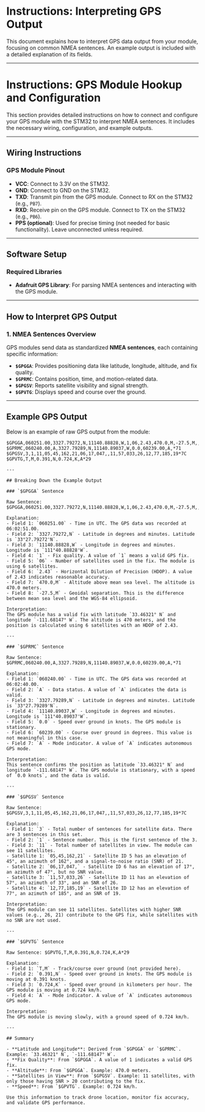 # Instructions: Interpreting GPS Output

This document explains how to interpret GPS data output from your module, focusing on common NMEA sentences. An example output is included with a detailed explanation of its fields.

---
# Instructions: GPS Module Hookup and Configuration

This section provides detailed instructions on how to connect and configure your GPS module with the STM32 to interpret NMEA sentences. It includes the necessary wiring, configuration, and example outputs.

---

## **Wiring Instructions**

### **GPS Module Pinout**
- **VCC**: Connect to 3.3V on the STM32.
- **GND**: Connect to GND on the STM32.
- **TXD**: Transmit pin from the GPS module. Connect to RX on the STM32 (e.g., `PB7`).
- **RXD**: Receive pin on the GPS module. Connect to TX on the STM32 (e.g., `PB6`).
- **PPS (optional)**: Used for precise timing (not needed for basic functionality). Leave unconnected unless required.

---

## **Software Setup**

### **Required Libraries**
- **Adafruit GPS Library**: For parsing NMEA sentences and interacting with the GPS module.

---


## **How to Interpret GPS Output**

### **1. NMEA Sentences Overview**

GPS modules send data as standardized **NMEA sentences**, each containing specific information:
- **`$GPGGA`**: Provides positioning data like latitude, longitude, altitude, and fix quality.
- **`$GPRMC`**: Contains position, time, and motion-related data.
- **`$GPGSV`**: Reports satellite visibility and signal strength.
- **`$GPVTG`**: Displays speed and course over the ground.

---

## **Example GPS Output**

Below is an example of raw GPS output from the module:

```plaintext
$GPGGA,060251.00,3327.79272,N,11140.88828,W,1,06,2.43,470.0,M,-27.5,M,,*66
$GPRMC,060240.00,A,3327.79289,N,11140.89037,W,0.0,60239.00,A,*71
$GPGSV,3,1,11,05,45,162,21,06,17,047,,11,57,033,26,12,77,185,19*7C
$GPVTG,T,M,0.391,N,0.724,K,A*29

---

## Breaking Down the Example Output

### `$GPGGA` Sentence

Raw Sentence: $GPGGA,060251.00,3327.79272,N,11140.88828,W,1,06,2.43,470.0,M,-27.5,M,,*66

Explanation:
- Field 1: `060251.00` - Time in UTC. The GPS data was recorded at 06:02:51.00.
- Field 2: `3327.79272,N` - Latitude in degrees and minutes. Latitude is `33°27.79272'N`.
- Field 3: `11140.88828,W` - Longitude in degrees and minutes. Longitude is `111°40.88828'W`.
- Field 4: `1` - Fix quality. A value of `1` means a valid GPS fix.
- Field 5: `06` - Number of satellites used in the fix. The module is using 6 satellites.
- Field 6: `2.43` - Horizontal Dilution of Precision (HDOP). A value of 2.43 indicates reasonable accuracy.
- Field 7: `470.0,M` - Altitude above mean sea level. The altitude is 470.0 meters.
- Field 8: `-27.5,M` - Geoidal separation. This is the difference between mean sea level and the WGS-84 ellipsoid.

Interpretation:
The GPS module has a valid fix with latitude `33.46321° N` and longitude `-111.68147° W`. The altitude is 470 meters, and the position is calculated using 6 satellites with an HDOP of 2.43.

---

### `$GPRMC` Sentence

Raw Sentence: $GPRMC,060240.00,A,3327.79289,N,11140.89037,W,0.0,60239.00,A,*71

Explanation:
- Field 1: `060240.00` - Time in UTC. The GPS data was recorded at 06:02:40.00.
- Field 2: `A` - Data status. A value of `A` indicates the data is valid.
- Field 3: `3327.79289,N` - Latitude in degrees and minutes. Latitude is `33°27.79289'N`.
- Field 4: `11140.89037,W` - Longitude in degrees and minutes. Longitude is `111°40.89037'W`.
- Field 5: `0.0` - Speed over ground in knots. The GPS module is stationary.
- Field 6: `60239.00` - Course over ground in degrees. This value is not meaningful in this case.
- Field 7: `A` - Mode indicator. A value of `A` indicates autonomous GPS mode.

Interpretation:
This sentence confirms the position as latitude `33.46321° N` and longitude `-111.68147° W`. The GPS module is stationary, with a speed of `0.0 knots`, and the data is valid.

---

### `$GPGSV` Sentence

Raw Sentence: $GPGSV,3,1,11,05,45,162,21,06,17,047,,11,57,033,26,12,77,185,19*7C

Explanation:
- Field 1: `3` - Total number of sentences for satellite data. There are 3 sentences in this set.
- Field 2: `1` - Sentence number. This is the first sentence of the 3.
- Field 3: `11` - Total number of satellites in view. The module can see 11 satellites.
- Satellite 1: `05,45,162,21` - Satellite ID 5 has an elevation of 45°, an azimuth of 162°, and a signal-to-noise ratio (SNR) of 21.
- Satellite 2: `06,17,047,` - Satellite ID 6 has an elevation of 17°, an azimuth of 47°, but no SNR value.
- Satellite 3: `11,57,033,26` - Satellite ID 11 has an elevation of 57°, an azimuth of 33°, and an SNR of 26.
- Satellite 4: `12,77,185,19` - Satellite ID 12 has an elevation of 77°, an azimuth of 185°, and an SNR of 19.

Interpretation:
The GPS module can see 11 satellites. Satellites with higher SNR values (e.g., 26, 21) contribute to the GPS fix, while satellites with no SNR are not used.

---

### `$GPVTG` Sentence

Raw Sentence: $GPVTG,T,M,0.391,N,0.724,K,A*29

Explanation:
- Field 1: `T,M` - Track/course over ground (not provided here).
- Field 2: `0.391,N` - Speed over ground in knots. The GPS module is moving at 0.391 knots.
- Field 3: `0.724,K` - Speed over ground in kilometers per hour. The GPS module is moving at 0.724 km/h.
- Field 4: `A` - Mode indicator. A value of `A` indicates autonomous GPS mode.

Interpretation:
The GPS module is moving slowly, with a ground speed of 0.724 km/h.

---

## Summary

- **Latitude and Longitude**: Derived from `$GPGGA` or `$GPRMC`. Example: `33.46321° N`, `-111.68147° W`.
- **Fix Quality**: From `$GPGGA`. A value of 1 indicates a valid GPS fix.
- **Altitude**: From `$GPGGA`. Example: 470.0 meters.
- **Satellites in View**: From `$GPGSV`. Example: 11 satellites, with only those having SNR > 20 contributing to the fix.
- **Speed**: From `$GPVTG`. Example: 0.724 km/h.

Use this information to track drone location, monitor fix accuracy, and validate GPS performance.




